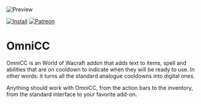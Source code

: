 ![Preview](http://jaliborc.com/images/addons/slides/omnicc.jpg)

[![Install](http://jaliborc.com/images/external/twitch_client.png)](https://www.curseforge.com/wow/addons/omni-cc/download?client=y) [![Patreon](http://jaliborc.com/images/external/patreon.png)](https://www.patreon.com/jaliborc)


# OmniCC
OmniCC is an World of Wacraft addon that adds text to items, spell and abilities that are on cooldown to indicate when they will be ready to use. In other words: it turns all the standard analogue cooldowns into digital ones.

Anything should work with OmniCC, from the action bars to the inventory, from the standard interface to your favorite add-on.
